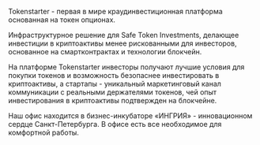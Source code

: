Tokenstarter - первая в мире краудинвестиционная платформа основанная на токен опционах.

Инфраструктурное решение для Safe Token Investments, делающее инвестиции в криптоактивы менее рискованными для инвесторов, основанное на смартконтрактах и технологии блокчейн. 

На платформе Tokenstarter инвесторы получают лучшие условия для покупки токенов и возможность безопаснее инвестировать в криптоактивы, а стартапы - уникальный маркетинговый канал коммуникации с реальными держателями токенов, чей опыт инвестирования в криптоактивы подтвержден на блокчейне. 

Наш офис находится в бизнес-инкубаторе «ИНГРИЯ» - инновационном сердце Санкт-Петербурга. В офисе есть все необходимое для комфортной работы.
